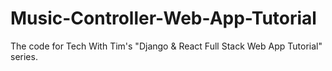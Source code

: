 # Music-Controller-Web-App-Tutorial

The code for Tech With Tim's "Django & React Full Stack Web App Tutorial" series.
